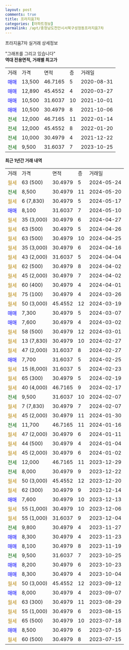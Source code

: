 ```yaml
---
layout: post
comments: true
title: 프라지움7차
categories: [아파트정보]
permalink: /apt/충청남도천안시서북구성정동프라지움7차
---
```


프라지움7차 실거래 상세정보

<script type="text/javascript">
  google.charts.load('current', {'packages':['line', 'corechart']});
  google.charts.setOnLoadCallback(drawChart);

  function drawChart() {
    var data = new google.visualization.DataTable();
    data.addColumn('date', '거래일');
    data.addColumn('number', "매매");
    data.addColumn('number', "전세");
    data.addColumn('number', "전매");

    data.addRows([[new Date(Date.parse("2024-05-24")), null, null, null], [new Date(Date.parse("2024-05-20")), null, 8500, null], [new Date(Date.parse("2024-05-17")), null, null, null], [new Date(Date.parse("2024-05-10")), 8100, null, null], [new Date(Date.parse("2024-04-27")), null, null, null], [new Date(Date.parse("2024-04-26")), null, null, null], [new Date(Date.parse("2024-04-25")), null, null, null], [new Date(Date.parse("2024-04-16")), null, null, null], [new Date(Date.parse("2024-04-04")), null, null, null], [new Date(Date.parse("2024-04-02")), null, null, null], [new Date(Date.parse("2024-04-02")), null, null, null], [new Date(Date.parse("2024-04-01")), null, null, null], [new Date(Date.parse("2024-03-26")), null, null, null], [new Date(Date.parse("2024-03-19")), null, null, null], [new Date(Date.parse("2024-03-07")), 7300, null, null], [new Date(Date.parse("2024-03-02")), 7600, null, null], [new Date(Date.parse("2024-03-01")), null, null, null], [new Date(Date.parse("2024-02-27")), null, null, null], [new Date(Date.parse("2024-02-27")), null, null, null], [new Date(Date.parse("2024-02-25")), 7700, null, null], [new Date(Date.parse("2024-02-23")), null, null, null], [new Date(Date.parse("2024-02-19")), null, null, null], [new Date(Date.parse("2024-02-17")), null, null, null], [new Date(Date.parse("2024-02-07")), null, 9500, null], [new Date(Date.parse("2024-02-07")), null, null, null], [new Date(Date.parse("2024-01-30")), null, null, null], [new Date(Date.parse("2024-01-16")), null, 11700, null], [new Date(Date.parse("2024-01-11")), null, null, null], [new Date(Date.parse("2024-01-04")), null, null, null], [new Date(Date.parse("2024-01-02")), null, null, null], [new Date(Date.parse("2023-12-29")), null, 12000, null], [new Date(Date.parse("2023-12-22")), null, 8000, null], [new Date(Date.parse("2023-12-20")), null, null, null], [new Date(Date.parse("2023-12-14")), null, null, null], [new Date(Date.parse("2023-12-13")), 7600, null, null], [new Date(Date.parse("2023-12-06")), null, null, null], [new Date(Date.parse("2023-12-04")), null, null, null], [new Date(Date.parse("2023-11-27")), null, 9800, null], [new Date(Date.parse("2023-11-23")), 8300, null, null], [new Date(Date.parse("2023-11-19")), 8100, null, null], [new Date(Date.parse("2023-10-25")), null, 9500, null], [new Date(Date.parse("2023-10-23")), 8200, null, null], [new Date(Date.parse("2023-10-04")), 8300, null, null], [new Date(Date.parse("2023-09-12")), null, null, null], [new Date(Date.parse("2023-09-07")), 8000, null, null], [new Date(Date.parse("2023-08-29")), null, null, null], [new Date(Date.parse("2023-08-15")), null, null, null], [new Date(Date.parse("2023-07-18")), null, null, null], [new Date(Date.parse("2023-07-15")), 8500, null, null], [new Date(Date.parse("2023-07-15")), null, null, null]]);

    var options = {
      hAxis: {
        format: 'yyyy/MM/dd'
      },    
      lineWidth: 0,
      pointsVisible: true,    
      title: '최근 1년간 유형별 실거래가 분포',
      legend: { position: 'bottom' }
    };

    var formatter = new google.visualization.NumberFormat({pattern:'###,###'} );
    formatter.format(data, 1);
    formatter.format(data, 2);
    
    setTimeout(function() {
        var chart = new google.visualization.LineChart(document.getElementById('columnchart_material'));
        chart.draw(data, (options));
        document.getElementById('loading').style.display = 'none';
    }, 200);
  }
</script>


<div id="loading" style="z-index:20; display: block; margin-left: 0px">"그래프를 그리고 있습니다"</div>
<div id="columnchart_material" style="width: 95%; margin-left: 0px; display: block"></div>
<!-- contents start -->
<b>역대 전용면적, 거래별 최고가</b>
<table class="sortable">
    <tr>
      <td>거래</td>
      <td>가격</td>
      <td>면적</td>
      <td>층</td>
      <td>거래일</td>
    </tr>
        <tr>
          <td><a style="color: blue">매매</a></td>
          <td>13,500</td>
          <td>46.7165</td>
          <td>5</td>
          <td>2020-08-31</td>
        </tr>            <tr>
          <td><a style="color: blue">매매</a></td>
          <td>12,890</td>
          <td>45.4552</td>
          <td>4</td>
          <td>2020-03-27</td>
        </tr>            <tr>
          <td><a style="color: blue">매매</a></td>
          <td>10,500</td>
          <td>31.6037</td>
          <td>10</td>
          <td>2021-10-01</td>
        </tr>            <tr>
          <td><a style="color: blue">매매</a></td>
          <td>10,500</td>
          <td>30.4979</td>
          <td>8</td>
          <td>2021-10-06</td>
        </tr>        
        <tr>
              <td><a style="color: darkgreen">전세</a></td>
              <td>12,000</td>
              <td>46.7165</td>
              <td>11</td>
              <td>2022-01-14</td>
            </tr>            <tr>
              <td><a style="color: darkgreen">전세</a></td>
              <td>12,000</td>
              <td>45.4552</td>
              <td>8</td>
              <td>2022-01-20</td>
            </tr>            <tr>
              <td><a style="color: darkgreen">전세</a></td>
              <td>10,000</td>
              <td>30.4979</td>
              <td>4</td>
              <td>2021-12-22</td>
            </tr>            <tr>
              <td><a style="color: darkgreen">전세</a></td>
              <td>9,500</td>
              <td>31.6037</td>
              <td>7</td>
              <td>2023-10-25</td>
            </tr>        
    
</table>

<b>최근 1년간 거래 내역</b>

<table class="sortable">
    <tr>
      <td>거래</td>
      <td>가격</td>
      <td>면적</td>
      <td>층</td>
      <td>거래일</td>
    </tr>
    <tr>
      <td><a style="color: darkgoldenrod">월세</a></td>
      <td>63 (500)</td>
      <td>30.4979</td>
      <td>5</td>
      <td>2024-05-24</td>
    </tr>          <tr>
      <td><a style="color: darkgreen">전세</a></td>
      <td>8,500</td>
      <td>30.4979</td>
      <td>11</td>
      <td>2024-05-20</td>
    </tr>          <tr>
      <td><a style="color: darkgoldenrod">월세</a></td>
      <td>6 (7,830)</td>
      <td>30.4979</td>
      <td>5</td>
      <td>2024-05-17</td>
    </tr>          <tr>
      <td><a style="color: blue">매매</a></td>
      <td>8,100</td>
      <td>31.6037</td>
      <td>7</td>
      <td>2024-05-10</td>
    </tr>          <tr>
      <td><a style="color: darkgoldenrod">월세</a></td>
      <td>35 (3,000)</td>
      <td>30.4979</td>
      <td>6</td>
      <td>2024-04-27</td>
    </tr>          <tr>
      <td><a style="color: darkgoldenrod">월세</a></td>
      <td>63 (500)</td>
      <td>30.4979</td>
      <td>5</td>
      <td>2024-04-26</td>
    </tr>          <tr>
      <td><a style="color: darkgoldenrod">월세</a></td>
      <td>63 (500)</td>
      <td>30.4979</td>
      <td>10</td>
      <td>2024-04-25</td>
    </tr>          <tr>
      <td><a style="color: darkgoldenrod">월세</a></td>
      <td>35 (3,000)</td>
      <td>30.4979</td>
      <td>6</td>
      <td>2024-04-16</td>
    </tr>          <tr>
      <td><a style="color: darkgoldenrod">월세</a></td>
      <td>43 (2,000)</td>
      <td>31.6037</td>
      <td>5</td>
      <td>2024-04-04</td>
    </tr>          <tr>
      <td><a style="color: darkgoldenrod">월세</a></td>
      <td>62 (500)</td>
      <td>30.4979</td>
      <td>8</td>
      <td>2024-04-02</td>
    </tr>          <tr>
      <td><a style="color: darkgoldenrod">월세</a></td>
      <td>45 (2,000)</td>
      <td>30.4979</td>
      <td>7</td>
      <td>2024-04-02</td>
    </tr>          <tr>
      <td><a style="color: darkgoldenrod">월세</a></td>
      <td>60 (400)</td>
      <td>30.4979</td>
      <td>4</td>
      <td>2024-04-01</td>
    </tr>          <tr>
      <td><a style="color: darkgoldenrod">월세</a></td>
      <td>75 (100)</td>
      <td>30.4979</td>
      <td>4</td>
      <td>2024-03-26</td>
    </tr>          <tr>
      <td><a style="color: darkgoldenrod">월세</a></td>
      <td>50 (3,000)</td>
      <td>45.4552</td>
      <td>12</td>
      <td>2024-03-19</td>
    </tr>          <tr>
      <td><a style="color: blue">매매</a></td>
      <td>7,300</td>
      <td>30.4979</td>
      <td>5</td>
      <td>2024-03-07</td>
    </tr>          <tr>
      <td><a style="color: blue">매매</a></td>
      <td>7,600</td>
      <td>30.4979</td>
      <td>4</td>
      <td>2024-03-02</td>
    </tr>          <tr>
      <td><a style="color: darkgoldenrod">월세</a></td>
      <td>58 (500)</td>
      <td>30.4979</td>
      <td>12</td>
      <td>2024-03-01</td>
    </tr>          <tr>
      <td><a style="color: darkgoldenrod">월세</a></td>
      <td>13 (7,830)</td>
      <td>30.4979</td>
      <td>10</td>
      <td>2024-02-27</td>
    </tr>          <tr>
      <td><a style="color: darkgoldenrod">월세</a></td>
      <td>47 (2,000)</td>
      <td>31.6037</td>
      <td>8</td>
      <td>2024-02-27</td>
    </tr>          <tr>
      <td><a style="color: blue">매매</a></td>
      <td>7,700</td>
      <td>31.6037</td>
      <td>5</td>
      <td>2024-02-25</td>
    </tr>          <tr>
      <td><a style="color: darkgoldenrod">월세</a></td>
      <td>15 (6,000)</td>
      <td>31.6037</td>
      <td>5</td>
      <td>2024-02-23</td>
    </tr>          <tr>
      <td><a style="color: darkgoldenrod">월세</a></td>
      <td>65 (300)</td>
      <td>30.4979</td>
      <td>5</td>
      <td>2024-02-19</td>
    </tr>          <tr>
      <td><a style="color: darkgoldenrod">월세</a></td>
      <td>40 (4,000)</td>
      <td>46.7165</td>
      <td>9</td>
      <td>2024-02-17</td>
    </tr>          <tr>
      <td><a style="color: darkgreen">전세</a></td>
      <td>9,500</td>
      <td>31.6037</td>
      <td>10</td>
      <td>2024-02-07</td>
    </tr>          <tr>
      <td><a style="color: darkgoldenrod">월세</a></td>
      <td>7 (7,830)</td>
      <td>30.4979</td>
      <td>7</td>
      <td>2024-02-07</td>
    </tr>          <tr>
      <td><a style="color: darkgoldenrod">월세</a></td>
      <td>45 (2,000)</td>
      <td>30.4979</td>
      <td>11</td>
      <td>2024-01-30</td>
    </tr>          <tr>
      <td><a style="color: darkgreen">전세</a></td>
      <td>11,700</td>
      <td>46.7165</td>
      <td>11</td>
      <td>2024-01-16</td>
    </tr>          <tr>
      <td><a style="color: darkgoldenrod">월세</a></td>
      <td>47 (2,000)</td>
      <td>30.4979</td>
      <td>6</td>
      <td>2024-01-11</td>
    </tr>          <tr>
      <td><a style="color: darkgoldenrod">월세</a></td>
      <td>44 (500)</td>
      <td>30.4979</td>
      <td>4</td>
      <td>2024-01-04</td>
    </tr>          <tr>
      <td><a style="color: darkgoldenrod">월세</a></td>
      <td>45 (2,000)</td>
      <td>30.4979</td>
      <td>6</td>
      <td>2024-01-02</td>
    </tr>          <tr>
      <td><a style="color: darkgreen">전세</a></td>
      <td>12,000</td>
      <td>46.7165</td>
      <td>11</td>
      <td>2023-12-29</td>
    </tr>          <tr>
      <td><a style="color: darkgreen">전세</a></td>
      <td>8,000</td>
      <td>30.4979</td>
      <td>9</td>
      <td>2023-12-22</td>
    </tr>          <tr>
      <td><a style="color: darkgoldenrod">월세</a></td>
      <td>50 (3,000)</td>
      <td>45.4552</td>
      <td>12</td>
      <td>2023-12-20</td>
    </tr>          <tr>
      <td><a style="color: darkgoldenrod">월세</a></td>
      <td>62 (300)</td>
      <td>30.4979</td>
      <td>9</td>
      <td>2023-12-14</td>
    </tr>          <tr>
      <td><a style="color: blue">매매</a></td>
      <td>7,600</td>
      <td>30.4979</td>
      <td>10</td>
      <td>2023-12-13</td>
    </tr>          <tr>
      <td><a style="color: darkgoldenrod">월세</a></td>
      <td>55 (1,000)</td>
      <td>30.4979</td>
      <td>10</td>
      <td>2023-12-06</td>
    </tr>          <tr>
      <td><a style="color: darkgoldenrod">월세</a></td>
      <td>55 (1,000)</td>
      <td>31.6037</td>
      <td>9</td>
      <td>2023-12-04</td>
    </tr>          <tr>
      <td><a style="color: darkgreen">전세</a></td>
      <td>9,800</td>
      <td>30.4979</td>
      <td>4</td>
      <td>2023-11-27</td>
    </tr>          <tr>
      <td><a style="color: blue">매매</a></td>
      <td>8,300</td>
      <td>30.4979</td>
      <td>4</td>
      <td>2023-11-23</td>
    </tr>          <tr>
      <td><a style="color: blue">매매</a></td>
      <td>8,100</td>
      <td>30.4979</td>
      <td>8</td>
      <td>2023-11-19</td>
    </tr>          <tr>
      <td><a style="color: darkgreen">전세</a></td>
      <td>9,500</td>
      <td>31.6037</td>
      <td>7</td>
      <td>2023-10-25</td>
    </tr>          <tr>
      <td><a style="color: blue">매매</a></td>
      <td>8,200</td>
      <td>30.4979</td>
      <td>6</td>
      <td>2023-10-23</td>
    </tr>          <tr>
      <td><a style="color: blue">매매</a></td>
      <td>8,300</td>
      <td>30.4979</td>
      <td>4</td>
      <td>2023-10-04</td>
    </tr>          <tr>
      <td><a style="color: darkgoldenrod">월세</a></td>
      <td>50 (3,000)</td>
      <td>45.4552</td>
      <td>12</td>
      <td>2023-09-12</td>
    </tr>          <tr>
      <td><a style="color: blue">매매</a></td>
      <td>8,000</td>
      <td>30.4979</td>
      <td>4</td>
      <td>2023-09-07</td>
    </tr>          <tr>
      <td><a style="color: darkgoldenrod">월세</a></td>
      <td>63 (300)</td>
      <td>30.4979</td>
      <td>11</td>
      <td>2023-08-29</td>
    </tr>          <tr>
      <td><a style="color: darkgoldenrod">월세</a></td>
      <td>55 (1,000)</td>
      <td>30.4979</td>
      <td>6</td>
      <td>2023-08-15</td>
    </tr>          <tr>
      <td><a style="color: darkgoldenrod">월세</a></td>
      <td>65 (500)</td>
      <td>30.4979</td>
      <td>10</td>
      <td>2023-07-18</td>
    </tr>          <tr>
      <td><a style="color: blue">매매</a></td>
      <td>8,500</td>
      <td>30.4979</td>
      <td>6</td>
      <td>2023-07-15</td>
    </tr>          <tr>
      <td><a style="color: darkgoldenrod">월세</a></td>
      <td>60 (500)</td>
      <td>30.4979</td>
      <td>8</td>
      <td>2023-07-15</td>
    </tr>      </table>
<!-- contents end -->    

